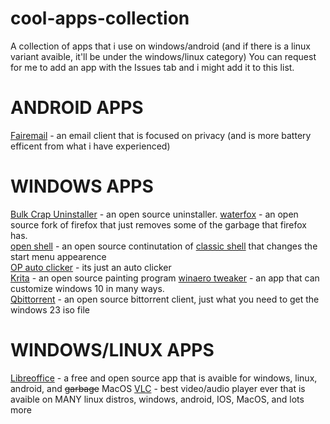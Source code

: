 # cool-apps-collection
A collection of apps that i use on windows/android (and if there is a linux variant avaible, it'll be under the windows/linux category)
You can request for me to add an app with the Issues tab and i might add it to this list.


# ANDROID APPS

[Fairemail](https://email.faircode.eu/) - an email client that is focused on privacy (and is more battery efficent from what i have experienced)  


# WINDOWS APPS
[Bulk Crap Uninstaller](https://github.com/Klocman/Bulk-Crap-Uninstaller) - an open source uninstaller. 
[waterfox](https://www.waterfox.net/) - an open source fork of firefox that just removes some of the garbage that firefox has.  
[open shell](https://github.com/Open-Shell/Open-Shell-Menu) - an open source continutation of [classic shell](http://classicshell.net/) that changes the start menu appearence    
[OP auto clicker](https://www.opautoclicker.com/) - its just an auto clicker  
[Krita](https://krita.org/) - an open source painting program 
[winaero tweaker](https://winaero.com/winaero-tweaker/) - an app that can customize windows 10 in many ways.  
[Qbittorrent](https://www.qbittorrent.org/download.php) - an open source bittorrent client, just what you need to get the windows 23 iso file 


# WINDOWS/LINUX APPS

[Libreoffice](https://www.libreoffice.org/) - a free and open source app that is avaible for windows, linux, android, and ~~garbage~~ MacOS 
[VLC](https://www.videolan.org/) - best video/audio player ever that is avaible on MANY linux distros, windows, android, IOS, MacOS, and lots more  

